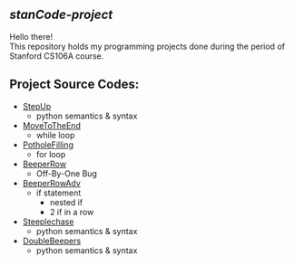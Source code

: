 ## *stanCode-project*
Hello there!\
This repository holds my programming projects done during the period of Stanford CS106A course.

## Project Source Codes:
* [StepUp](https://github.com/Christine711/stanCode-project/blob/main/stanCode-project/StepUp.py)
  * python semantics & syntax
* [MoveToTheEnd](https://github.com/Christine711/stanCode-project/blob/main/stanCode-project/MoveToTheEnd.py)
  * while loop
* [PotholeFilling](https://github.com/Christine711/stanCode-project/blob/main/stanCode-project/PotholeFilling.py)
  * for loop
* [BeeperRow](https://github.com/Christine711/stanCode-project/blob/main/stanCode-project/BeeperRow.py)
  * Off-By-One Bug
* [BeeperRowAdv](https://github.com/Christine711/stanCode-project/blob/main/stanCode-project/BeeperRowAdv.py)
  * if statement
    * nested if
    * 2 if in a row
* [Steeplechase](https://github.com/Christine711/stanCode-project/blob/main/stanCode-project/Steeplechase.py)
  * python semantics & syntax
* [DoubleBeepers](https://github.com/Christine711/stanCode-project/blob/main/stanCode-project/DoubleBeepers.py)
  * python semantics & syntax
